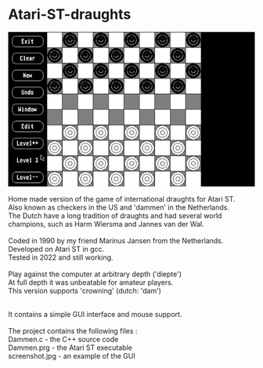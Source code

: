# Atari-ST-draughts

![](screenshot.jpg)

Home made version of the game of international draughts for Atari ST.<br>
Also known as checkers in the US and 'dammen' in the Netherlands. <br>
The Dutch have a long tradition of draughts and had several world champions, 
such as Harm Wiersma and Jannes van der Wal.<br>
<br>
Coded in 1990 by my friend Marinus Jansen from the Netherlands. <br>
Developed on Atari ST in gcc. <br>
Tested in 2022 and still working.<br>
<br>
Play against the computer at arbitrary depth ('diepte') <br>
At full depth it was unbeatable for amateur players.<br>
This version supports 'crowning' (dutch: 'dam') <br>

<br>
It contains a simple GUI interface and mouse support.<br>
<br>
The project contains the following files :<br>
Dammen.c       - the C++ source code <br>
Dammen.prg     - the Atari ST executable<br>
screenshot.jpg - an example of the GUI
